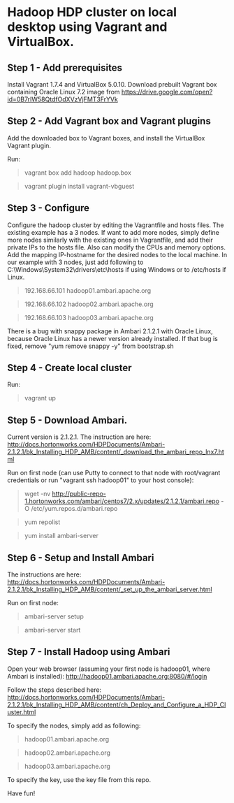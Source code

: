 # Hadoop HDP cluster on local desktop using Vagrant and VirtualBox.

## Step 1 - Add prerequisites
Install Vagrant 1.7.4 and VirtualBox 5.0.10. Download prebuilt Vagrant box containing Oracle Linux 7.2 image from https://drive.google.com/open?id=0B7rIW58QtdfOdXVzVjFMT3FrYVk

## Step 2 - Add Vagrant box and Vagrant plugins
Add the downloaded box to Vagrant boxes, and install the VirtualBox Vagrant plugin.

Run:

> vagrant box add hadoop <path>hadoop.box

> vagrant plugin install vagrant-vbguest

## Step 3 - Configure
Configure the hadoop cluster by editing the Vagrantfile and hosts files.
The existing example has a 3 nodes. If want to add more nodes, simply define more nodes similarly with the existing ones in Vagrantfile, and add their private IPs to the hosts file. Also can modify the CPUs and memory options. Add the mapping IP-hostname for the desired nodes to the local machine. In our example with 3 nodes, just add following to C:\Windows\System32\drivers\etc\hosts if using Windows or to /etc/hosts if Linux.

> 192.168.66.101 hadoop01.ambari.apache.org

> 192.168.66.102 hadoop02.ambari.apache.org

> 192.168.66.103 hadoop03.ambari.apache.org

There is a bug with snappy package in Ambari 2.1.2.1 with Oracle Linux, because Oracle Linux has a newer version already installed.
If that bug is fixed, remove "yum remove snappy -y" from bootstrap.sh

## Step 4 - Create local cluster
Run:
> vagrant up

## Step 5 - Download Ambari.
Current version is 2.1.2.1. The instruction are here: http://docs.hortonworks.com/HDPDocuments/Ambari-2.1.2.1/bk_Installing_HDP_AMB/content/_download_the_ambari_repo_lnx7.html

Run on first node (can use Putty to connect to that node with root/vagrant credentials or run "vagrant ssh hadoop01" to your host console):

> wget -nv http://public-repo-1.hortonworks.com/ambari/centos7/2.x/updates/2.1.2.1/ambari.repo -O /etc/yum.repos.d/ambari.repo

> yum repolist

> yum install ambari-server

## Step 6 - Setup and Install Ambari
The instructions are here: http://docs.hortonworks.com/HDPDocuments/Ambari-2.1.2.1/bk_Installing_HDP_AMB/content/_set_up_the_ambari_server.html

Run on first node:

> ambari-server setup

> ambari-server start

## Step 7 - Install Hadoop using Ambari
Open your web browser (assuming your first node is hadoop01, where Ambari is installed): http://hadoop01.ambari.apache.org:8080/#/login

Follow the steps described here: http://docs.hortonworks.com/HDPDocuments/Ambari-2.1.2.1/bk_Installing_HDP_AMB/content/ch_Deploy_and_Configure_a_HDP_Cluster.html

To specify the nodes, simply add as following:

> hadoop01.ambari.apache.org

> hadoop02.ambari.apache.org

> hadoop03.ambari.apache.org

To specify the key, use the key file from this repo.

Have fun!

